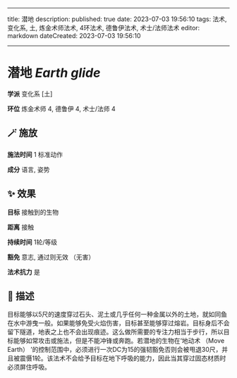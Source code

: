 
---
title: 潜地
description: 
published: true
date: 2023-07-03 19:56:10
tags: 法术, 变化系, 土, 炼金术师法术, 4环法术, 德鲁伊法术, 术士/法师法术
editor: markdown
dateCreated: 2023-07-03 19:56:10

---

# **潜地** *Earth glide*

**学派** 变化系 \[土\] 

**环位** 炼金术师 4, 德鲁伊 4, 术士/法师 4

## 🪄 施放

**施法时间** 1 标准动作

**成分** 语言, 姿势

## ✨ 效果 

**目标** 接触到的生物 

**距离** 接触  

**持续时间** 1轮/等级 

**豁免** 意志, 通过则无效 （无害）

**法术抗力** 是

## 📖 描述

目标能够以5尺的速度穿过石头、泥土或几乎任何一种金属以外的土地，就如同鱼在水中游曳一般。如果能够免受火焰伤害，目标甚至能够穿过熔岩。目标身后不会留下隧道，地表之上也不会出现痕迹。这么做所需要的专注力相当于步行，所以目标能够如常攻击或施法，但是不能冲锋或奔跑。若潜地的生物在‘地动术 （Move Earth） ’的控制范围中，必须进行一次DC为15的强韧豁免否则会被甩退30尺，并且被震慑1轮。该法术不会给予目标在地下呼吸的能力，因此当其穿过固态材质时必须屏住呼吸。
    